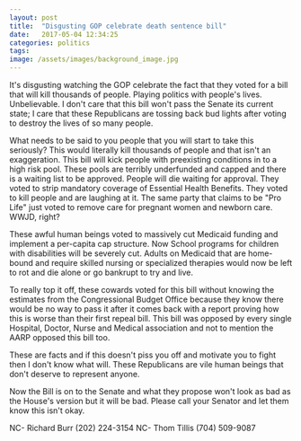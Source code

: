 ```yaml
---
layout: post
title:  "Disgusting GOP celebrate death sentence bill"
date:   2017-05-04 12:34:25
categories: politics
tags: 
image: /assets/images/background_image.jpg
---
```


It's disgusting watching the GOP celebrate the fact that they voted for a bill that will kill thousands of people. Playing politics with people's lives. Unbelievable. I don't care that this bill won't pass the Senate its current state; I care that these Republicans are tossing back bud lights after voting to destroy the lives of so many people.

What needs to be said to you people that you will start to take this seriously? This would literally kill thousands of people and that isn't an exaggeration. This bill will kick people with preexisting conditions in to a high risk pool. These pools are terribly underfunded and capped and there is a waiting list to be approved. People will die waiting for approval. They voted to strip mandatory coverage of Essential Health Benefits. They voted to kill people and are laughing at it. The same party that claims to be "Pro Life" just voted to remove care for pregnant women and newborn care. WWJD, right?

These awful human beings voted to massively cut Medicaid funding and implement a per-capita cap structure. Now School programs for children with disabilities will be severely cut. Adults on Medicaid that are home-bound and require skilled nursing or specialized therapies would now be left to rot and die alone or go bankrupt to try and live.

To really top it off, these cowards voted for this bill without knowing the estimates from the Congressional Budget Office because they know there would be no way to pass it after it comes back with a report proving how this is worse than their first repeal bill. This bill was opposed by every single Hospital, Doctor, Nurse and Medical association and not to mention the AARP opposed this bill too.

These are facts and if this doesn't piss you off and motivate you to fight then I don't know what will. These Republicans are vile human beings that don't deserve to represent anyone.

Now the Bill is on to the Senate and what they propose won't look as bad as the House's version but it will be bad. Please call your Senator and let them know this isn't okay.

NC- Richard Burr (202) 224-3154
NC- Thom Tillis (704) 509-9087
